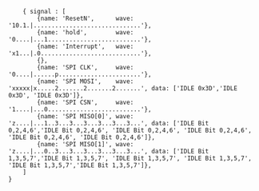 <pre>
    <code class="wavedrom">
    { signal : [
        {name: 'ResetN',      wave: '10.1.|..............................'},
        {name: 'hold',        wave: '0....|...1..........................'},
        {name: 'Interrupt',   wave: 'x1...|.0............................'},
        {},
        {name: 'SPI CLK',     wave: '0....|......p.......................'},
        {name: 'SPI MOSI',    wave: 'xxxxx|x.....2.......2.......2.......', data: ['IDLE 0x3D','IDLE 0x3D', 'IDLE 0x3D']},
        {name: 'SPI CSN',     wave: '1....|...0..........................'},
        {name: 'SPI MISO[0]', wave: 'z....|...1..3...3...3...3...3...3...', data: ['IDLE Bit 0,2,4,6','IDLE Bit 0,2,4,6', 'IDLE Bit 0,2,4,6', 'IDLE Bit 0,2,4,6', 'IDLE Bit 0,2,4,6', 'IDLE Bit 0,2,4,6']},
        {name: 'SPI MISO[1]', wave: 'z....|...0..3...3...3...3...3...3...', data: ['IDLE Bit 1,3,5,7','IDLE Bit 1,3,5,7', 'IDLE Bit 1,3,5,7', 'IDLE Bit 1,3,5,7', 'IDLE Bit 1,3,5,7','IDLE Bit 1,3,5,7']},
    ]
}
    </code>
</pre>